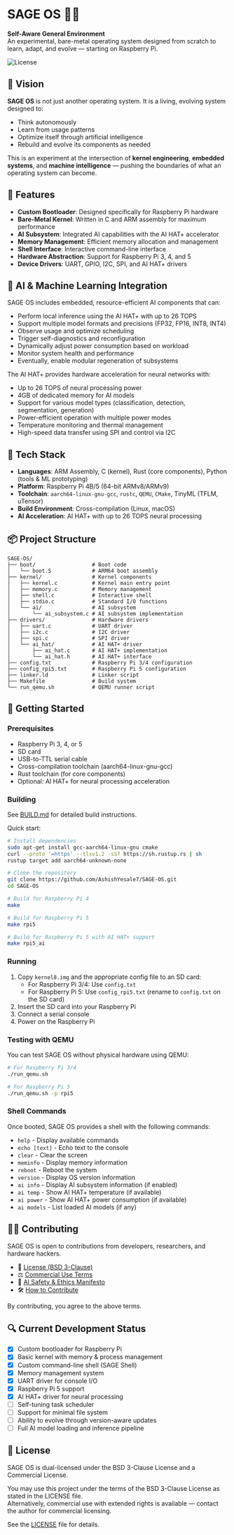 # SAGE OS 🌱🧠

**Self-Aware General Environment**  
An experimental, bare-metal operating system designed from scratch to learn, adapt, and evolve — starting on Raspberry Pi.

![License](https://img.shields.io/badge/License-BSD%203--Clause-blue.svg)

## 🔭 Vision 

**SAGE OS** is not just another operating system. It is a living, evolving system designed to:

- Think autonomously
- Learn from usage patterns
- Optimize itself through artificial intelligence
- Rebuild and evolve its components as needed

This is an experiment at the intersection of **kernel engineering**, **embedded systems**, and **machine intelligence** — pushing the boundaries of what an operating system can become.

## 🚀 Features

- **Custom Bootloader**: Designed specifically for Raspberry Pi hardware
- **Bare-Metal Kernel**: Written in C and ARM assembly for maximum performance
- **AI Subsystem**: Integrated AI capabilities with the AI HAT+ accelerator
- **Memory Management**: Efficient memory allocation and management
- **Shell Interface**: Interactive command-line interface
- **Hardware Abstraction**: Support for Raspberry Pi 3, 4, and 5
- **Device Drivers**: UART, GPIO, I2C, SPI, and AI HAT+ drivers

## 🧠 AI & Machine Learning Integration

SAGE OS includes embedded, resource-efficient AI components that can:
- Perform local inference using the AI HAT+ with up to 26 TOPS
- Support multiple model formats and precisions (FP32, FP16, INT8, INT4)
- Observe usage and optimize scheduling
- Trigger self-diagnostics and reconfiguration
- Dynamically adjust power consumption based on workload
- Monitor system health and performance
- Eventually, enable modular regeneration of subsystems

The AI HAT+ provides hardware acceleration for neural networks with:
- Up to 26 TOPS of neural processing power
- 4GB of dedicated memory for AI models
- Support for various model types (classification, detection, segmentation, generation)
- Power-efficient operation with multiple power modes
- Temperature monitoring and thermal management
- High-speed data transfer using SPI and control via I2C

## 🧰 Tech Stack

- **Languages**: ARM Assembly, C (kernel), Rust (core components), Python (tools & ML prototyping)
- **Platform**: Raspberry Pi 4B/5 (64-bit ARMv8/ARMv9)
- **Toolchain**: `aarch64-linux-gnu-gcc`, `rustc`, `QEMU`, `CMake`, TinyML (TFLM, uTensor)
- **Build Environment**: Cross-compilation (Linux, macOS)
- **AI Acceleration**: AI HAT+ with up to 26 TOPS neural processing

## 📦 Project Structure

```
SAGE-OS/
├── boot/                  # Boot code
│   └── boot.S             # ARM64 boot assembly
├── kernel/                # Kernel components
│   ├── kernel.c           # Kernel main entry point
│   ├── memory.c           # Memory management
│   ├── shell.c            # Interactive shell
│   ├── stdio.c            # Standard I/O functions
│   └── ai/                # AI subsystem
│       └── ai_subsystem.c # AI subsystem implementation
├── drivers/               # Hardware drivers
│   ├── uart.c             # UART driver
│   ├── i2c.c              # I2C driver
│   ├── spi.c              # SPI driver
│   └── ai_hat/            # AI HAT+ driver
│       ├── ai_hat.c       # AI HAT+ implementation
│       └── ai_hat.h       # AI HAT+ interface
├── config.txt             # Raspberry Pi 3/4 configuration
├── config_rpi5.txt        # Raspberry Pi 5 configuration
├── linker.ld              # Linker script
├── Makefile               # Build system
└── run_qemu.sh            # QEMU runner script
```

## 🚀 Getting Started

### Prerequisites

- Raspberry Pi 3, 4, or 5
- SD card
- USB-to-TTL serial cable
- Cross-compilation toolchain (aarch64-linux-gnu-gcc)
- Rust toolchain (for core components)
- Optional: AI HAT+ for neural processing acceleration

### Building

See [BUILD.md](BUILD.md) for detailed build instructions.

Quick start:

```bash
# Install dependencies
sudo apt-get install gcc-aarch64-linux-gnu cmake
curl --proto '=https' --tlsv1.2 -sSf https://sh.rustup.rs | sh
rustup target add aarch64-unknown-none

# Clone the repository
git clone https://github.com/AshishYesale7/SAGE-OS.git
cd SAGE-OS

# Build for Raspberry Pi 4
make

# Build for Raspberry Pi 5
make rpi5

# Build for Raspberry Pi 5 with AI HAT+ support
make rpi5_ai
```

### Running

1. Copy `kernel8.img` and the appropriate config file to an SD card:
   - For Raspberry Pi 3/4: Use `config.txt`
   - For Raspberry Pi 5: Use `config_rpi5.txt` (rename to `config.txt` on the SD card)
2. Insert the SD card into your Raspberry Pi
3. Connect a serial console
4. Power on the Raspberry Pi

### Testing with QEMU

You can test SAGE OS without physical hardware using QEMU:

```bash
# For Raspberry Pi 3/4
./run_qemu.sh

# For Raspberry Pi 5
./run_qemu.sh -p rpi5
```

### Shell Commands

Once booted, SAGE OS provides a shell with the following commands:

- `help` - Display available commands
- `echo [text]` - Echo text to the console
- `clear` - Clear the screen
- `meminfo` - Display memory information
- `reboot` - Reboot the system
- `version` - Display OS version information
- `ai info` - Display AI subsystem information (if enabled)
- `ai temp` - Show AI HAT+ temperature (if available)
- `ai power` - Show AI HAT+ power consumption (if available)
- `ai models` - List loaded AI models (if any)

## 🧑‍💻 Contributing

SAGE OS is open to contributions from developers, researchers, and hardware hackers.

- 📜 [License (BSD 3-Clause)](./LICENSE)
- ⚖️ [Commercial Use Terms](./COMMERCIAL_TERMS.md)
- 🧠 [AI Safety & Ethics Manifesto](./AI_Safety_And_Ethics.md)
- 🛠️ [How to Contribute](./CONTRIBUTING.md)

By contributing, you agree to the above terms.

## 🔍 Current Development Status

- [x] Custom bootloader for Raspberry Pi
- [x] Basic kernel with memory & process management
- [x] Custom command-line shell (SAGE Shell)
- [x] Memory management system
- [x] UART driver for console I/O
- [x] Raspberry Pi 5 support
- [x] AI HAT+ driver for neural processing
- [ ] Self-tuning task scheduler
- [ ] Support for minimal file system
- [ ] Ability to evolve through version-aware updates
- [ ] Full AI model loading and inference pipeline

## 📝 License

SAGE OS is dual-licensed under the BSD 3-Clause License and a Commercial License.

You may use this project under the terms of the BSD 3-Clause License as stated in the LICENSE file.  
Alternatively, commercial use with extended rights is available — contact the author for commercial licensing.

See the [LICENSE](./LICENSE) file for details.